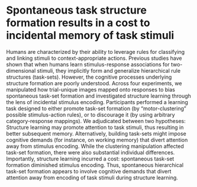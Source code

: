 # Spontaneous task structure formation results in a cost to incidental memory of task stimuli

Humans are characterized by their ability to leverage rules for classifying and linking stimuli to context-appropriate actions. Previous studies have shown that when humans learn stimulus-response associations for two-dimensional stimuli, they implicitly form and generalize hierarchical rule structures (task-sets). However, the cognitive processes underlying structure formation are poorly understood. Across four experiments, we manipulated how trial-unique images mapped onto responses to bias spontaneous task-set formation and investigated structure learning through the lens of incidental stimulus encoding. Participants performed a learning task designed to either promote task-set formation (by “motor-clustering” possible stimulus-action rules), or to discourage it (by using arbitrary category-response mappings). We adjudicated between two hypotheses: Structure learning may promote attention to task stimuli, thus resulting in better subsequent memory. Alternatively, building task-sets might impose cognitive demands (for instance, on working memory) that divert attention away from stimulus encoding. While the clustering manipulation affected task-set formation, there were also substantial individual differences. Importantly, structure learning incurred a cost: spontaneous task-set formation diminished stimulus encoding. Thus, spontaneous hierarchical task-set formation appears to involve cognitive demands that divert attention away from encoding of task stimuli during structure learning.
